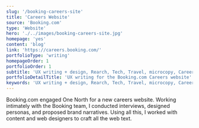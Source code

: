 ```yaml
---
slug: '/booking-careers-site'
title: 'Careers Website'
source: 'Booking.com'
type: 'Website'
hero: './../images/booking-careers-site.jpg'
homepage: 'yes'
content: 'blog'
link: 'https://careers.booking.com/'
portfolioType: 'writing'
homepageOrder: 1
portfolioOrder: 1
subtitle: 'UX writing + design, Rearch, Tech, Travel, microcopy, Careers/Staffing'
portfolioDetailTitle: 'UX writing for the Booking.com Careers website'
keywords: 'UX writing + design, Rearch, Tech, Travel, microcopy, Careers/Staffing'
---
```


Booking.com engaged One North for a new careers website. Working intimately with the Booking team, I conducted interviews, designed personas, and proposed brand narratives. Using all this, I worked with content and web designers to craft all the web text.
